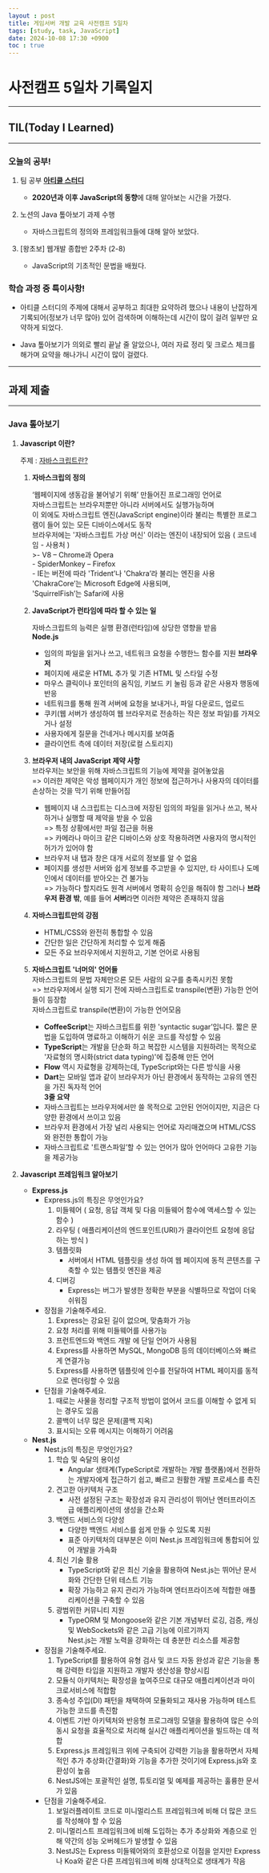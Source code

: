 ```yaml
---
layout : post
title: 게임서버 개발 교육 사전캠프 5일차
tags: [study, task, JavaScript]
date: 2024-10-08 17:30 +0900
toc : true
---
```

# 사전캠프 5일차 기록일지

---

## TIL(Today I Learned)

---

### 오늘의 공부!

1. 팀 공부 [**아티클 스터디**](https://www.notion.so/1196cbfc0b9380158553eb2fc556ad4e?pvs=4)
    - **2020년과 이후 JavaScript의 동향**에 대해 알아보는 시간을 가졌다.

2. 노션의 Java 톺아보기 과제 수행
    - 자바스크립트의 정의와 프레임워크들에 대해 알아 보았다.

3. [왕초보] 웹개발 종합반 2주차 (2-8)
    - JavaScript의 기초적인 문법을 배웠다.

### 학습 과정 중 특이사항!

- 아티클 스터디의 주제에 대해서 공부하고 최대한 요약하려 했으나
내용이 난잡하게 기록되어(정보가 너무 많아) 있어 검색하며 이해하는데 시간이 많이 걸려 일부만 요약하게 되었다.

- Java 톺아보기가 의외로 빨리 끝날 줄 알았으나, 여러 자료 정리 및 크로스 체크를 해가며 요약을 해나가니 시간이 많이 걸렸다.  
---

## 과제 제출

---

### Java 톺아보기

1. **Javascript 이란?**

    주제 : [자바스크립트란?](https://ko.javascript.info/intro)  

    1. **자바스크립의 정의**  

        ‘웹페이지에 생동감을 불어넣기 위해’ 만들어진 프로그래밍 언어로  
        자바스크립트는 브라우저뿐만 아니라 서버에서도 실행가능하며  
        이 외에도 자바스크립트 엔진(JavaScript engine)이라 불리는 특별한 프로그램이 들어 있는 모든 디바이스에서도 동작  
        브라우저에는 '자바스크립트 가상 머신' 이라는 엔진이 내장되어 있음 ( 코드네임 - 사용처 )  
            >- V8 – Chrome과 Opera  
            - SpiderMonkey – Firefox    
            - IE는 버전에 따라 'Trident’나 'Chakra’라 불리는 엔진을 사용  
            'ChakraCore’는 Microsoft Edge에 사용되며,  
            'SquirrelFish’는 Safari에 사용  

    2. **JavaScript가 런타임에 따라 할 수 있는 일**  
  
        자바스크립트의 능력은 실행 환경(런타임)에 상당한 영향을 받음  
        **Node.js**
        - 임의의 파일을 읽거나 쓰고, 네트워크 요청을 수행한느 함수를 지원
        **브라우저**
        - 페이지에 새로운 HTML 추가 및 기존 HTML 및 스타일 수정
        - 마우스 클릭이나 포인터의 움직임, 키보드 키 눌림 등과 같은 사용자 행동에 반응
        - 네트워크를 통해 원격 서버에 요청을 보내거나, 파일 다운로드, 업로드
        - 쿠키(웹 서버가 생성하여 웹 브라우저로 전송하는 작은 정보 파일)를 가져오거나 설정
        - 사용자에게 질문을 건네거나 메시지를 보여줌
        - 클라이언트 측에 데이터 저장(로컬 스토리지)  
    3. **브라우저 내의 JavaScript 제약 사항**  
        브라우저는 보안을 위해 자바스크립트의 기능에 제약을 걸어놓았음  
        => 이러한 제약은 악성 웹페이지가 개인 정보에 접근하거나 사용자의 데이터를 손상하는 것을 막기 위해 만들어짐  
        - 웹페이지 내 스크립트는 디스크에 저장된 임의의 파일을 읽거나 쓰고, 복사하거나 실행할 때 제약을 받을 수 있음  
            => 특정 상황에서만 파일 접근을 허용  
            => 카메라나 마이크 같은 디바이스와 상호 작용하려면
            사용자의 명시적인 허가가 있어야 함  
        - 브라우저 내 탭과 창은 대개 서로의 정보를 알 수 없음  
        - 페이지를 생성한 서버와 쉽게 정보를 주고받을 수 있지만, 타 사이트나 도메인에서 데이터를 받아오는 건 불가능  
            => 가능하다 할지라도 원격 서버에서 명확히 승인을 해줘야 함
        그러나 **브라우저 환경 밖**, 예를 들어 **서버**라면 이러한 제약은 존재하지 않음  
    4. **자바스크립트만의 강점**  
        - HTML/CSS와 완전히 통합할 수 있음
        - 간단한 일은 간단하게 처리할 수 있게 해줌
        - 모든 주요 브라우저에서 지원하고, 기본 언어로 사용됨  
    5. **자바스크립트 '너머의' 언어들**  
        자바스크립트의 문법 자체만으론 모든 사람의 요구를 충족시키진 못함  
        => 브라우저에서 실행 되기 전에 자바스크립트로 transpile(변환) 가능한 언어들이 등장함  
        자바스크립트로 transpile(변환)이 가능한 언어모음  
        - **CoffeeScript**는 자바스크립트를 위한 'syntactic sugar’입니다. 짧은 문법을 도입하여 명료하고 이해하기 쉬운 코드를 작성할 수 있음
        - **TypeScript**는 개발을 단순화 하고 복잡한 시스템을 지원하려는 목적으로 '자료형의 명시화(strict data typing)'에 집중해 만든 언어
        - **Flow** 역시 자료형을 강제하는데, TypeScript와는 다른 방식을 사용
        - **Dart**는 모바일 앱과 같이 브라우저가 아닌 환경에서 동작하는 고유의 엔진을 가진 독자적 언어  
    **3줄 요약**
        - 자바스크립트는 브라우저에서만 쓸 목적으로 고안된 언어이지만, 지금은 다양한 환경에서 쓰이고 있음
        - 브라우저 환경에서 가장 널리 사용되는 언어로 자리매겼으며 HTML/CSS와 완전한 통합이 가능
        - 자바스크립트로 '트랜스파일’할 수 있는 언어가 많아 언어마다 고유한 기능을 제공가능  
2. **Javascript 프레임워크 알아보기**
    - **Express.js**
        - Express.js의 특징은 무엇인가요?
            1. 미들웨어 ( 요청, 응답 객체 및 다음 미들웨어 함수에 액세스할 수 있는 함수 )
            2. 라우팅 ( 애플리케이션의 엔드포인트(URI)가 클라이언트 요청에 응답하는 방식 )
            3. 템플릿화 
                - 서버에서 HTML 템플릿을 생성 하여 웹 페이지에 동적 콘텐츠를 구축할 수 있는 템플릿 엔진을 제공
            4. 디버깅
                - Express는 버그가 발생한 정확한 부분을 식별하므로 작업이 더욱 쉬워짐  
        - 장점을 기술해주세요.
            1. Express는 강요된 길이 없으며, 맞춤화가 가능
            2. 요청 처리를 위해 미들웨어를 사용가능
            3. 프런트엔드와 백엔드 개발 에 단일 언어가 사용됨
            4. Express를 사용하면 MySQL, MongoDB 등의 데이터베이스와 빠르게 연결가능
            5. Express를 사용하면 템플릿에 인수를 전달하여 HTML 페이지를 동적으로 렌더링할 수 있음  
        - 단점을 기술해주세요.
            1. 때로는 사물을 정리할 구조적 방법이 없어서 코드를 이해할 수 없게 되는 경우도 있음
            2. 콜백이 너무 많은 문제(콜백 지옥)
            3. 표시되는 오류 메시지는 이해하기 어려움  
    - **Nest.js**
        - Nest.js의 특징은 무엇인가요?
            1. 학습 및 숙달의 용이성  
                - Angular 생태계(TypeScript로 개발하는 개발 플랫폼)에서 전환하는 개발자에게 접근하기 쉽고,
                빠르고 원활한 개발 프로세스를 촉진  
            2. 견고한 아키텍처 구조  
                - 사전 설정된 구조는 확장성과 유지 관리성이 뛰어난 엔터프라이즈급 애플리케이션의 생성을 간소화  
            3. 백엔드 서비스의 다양성
                - 다양한 백엔드 서비스를 쉽게 만들 수 있도록 지원  
                - 표준 아키텍처의 대부분은 이미 Nest.js 프레임워크에 통합되어 있어 개발을 가속화  
            4. 최신 기술 활용
                - TypeScript와 같은 최신 기술을 활용하여 Nest.js는 뛰어난 문서화와 간단한 단위 테스트 기능  
                - 확장 가능하고 유지 관리가 가능하며 엔터프라이즈에 적합한 애플리케이션을 구축할 수 있음  
            5. 광범위한 커뮤니티 지원
                - TypeORM 및 Mongoose와 같은 기본 개념부터 로깅, 검증, 캐싱 및 WebSockets와 같은 고급 기능에 이르기까지  
                Nest.js는 개발 노력을 강화하는 데 충분한 리소스를 제공함  
        - 장점을 기술해주세요.
            1. TypeScript를 활용하여 유형 검사 및 코드 자동 완성과 같은 기능을 통해 강력한 타입을 지원하고 개발자 생산성을 향상시킴
            2. 모듈식 아키텍처는 확장성을 높여주므로 대규모 애플리케이션과 마이크로서비스에 적합함
            3. 종속성 주입(DI) 패턴을 채택하여 모듈화되고 재사용 가능하며 테스트 가능한 코드를 촉진함
            4. 이벤트 기반 아키텍처와 반응형 프로그래밍 모델을 활용하여 많은 수의 동시 요청을 효율적으로 처리해 실시간 애플리케이션을 빌드하는 데 적합
            5. Express.js 프레임워크 위에 구축되어 강력한 기능을 활용하면서 자체적인 추가 추상화(간결화)와 기능을 추가한 것이기에 Express.js와 호환성이 높음
            6. NestJS에는 포괄적인 설명, 튜토리얼 및 예제를 제공하는 훌륭한 문서가 있음
        - 단점을 기술해주세요.
            1. 보일러플레이트 코드로 미니멀리스트 프레임워크에 비해 더 많은 코드를 작성해야 할 수 있음
            2. 미니멀리스트 프레임워크에 비해 도입하는 추가 추상화와 계층으로 인해 약간의 성능 오버헤드가 발생할 수 있음
            3. NestJS는 Express 미들웨어와의 호환성으로 이점을 얻지만 Express나 Koa와 같은 다른 프레임워크에 비해 상대적으로 생태계가 작음
